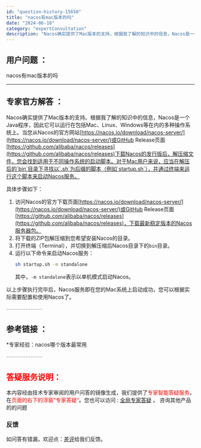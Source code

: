 ```yaml
---
id: "question-history-15650"
title: "nacos有mac版本的吗"
date: "2024-06-18"
category: "expertConsultation"
description: "Nacos确实提供了Mac版本的支持。根据我了解的知识中的信息，Nacos是一个Java程序，因此它可以运行在包括Mac、Linux、Windows等在内的多种操作系统上。当您从Nacos的官方网站[https://nacos.io/download/nacos-server/](https://n"
---
```


## 用户问题 ： 
 nacos有mac版本的吗  

---------------
## 专家官方解答 ：

Nacos确实提供了Mac版本的支持。根据我了解的知识中的信息，Nacos是一个Java程序，因此它可以运行在包括Mac、Linux、Windows等在内的多种操作系统上。当您从Nacos的官方网站[https://nacos.io/download/nacos-server/](https://nacos.io/download/nacos-server/)或GitHub Release页面[https://github.com/alibaba/nacos/releases](https://github.com/alibaba/nacos/releases)下载Nacos的发行版后，解压缩文件，您会找到适用于不同操作系统的启动脚本。对于Mac用户来说，应当在解压后的`bin`目录下寻找以`.sh`为后缀的脚本（例如`startup.sh`），并通过终端来运行这个脚本来启动Nacos服务。

具体步骤如下：

1. 访问Nacos的官方下载页面[https://nacos.io/download/nacos-server/](https://nacos.io/download/nacos-server/)或GitHub Release页面[https://github.com/alibaba/nacos/releases](https://github.com/alibaba/nacos/releases)，下载最新稳定版本的Nacos服务器包。
2. 将下载的ZIP包解压缩到您希望安装Nacos的目录。
3. 打开终端（Terminal），并切换到解压缩后Nacos目录下的`bin`目录。
4. 运行以下命令来启动Nacos服务：
   ```bash
   sh startup.sh -m standalone
   ```
   其中，`-m standalone`表示以单机模式启动Nacos。

以上步骤执行完毕后，Nacos服务即在您的Mac系统上启动成功，您可以根据实际需要配置和使用Nacos了。


<font color="#949494">---------------</font> 


## 参考链接 ：

*专家经验：nacos哪个版本最常用 


 <font color="#949494">---------------</font> 
 


## <font color="#FF0000">答疑服务说明：</font> 

本内容经由技术专家审阅的用户问答的镜像生成，我们提供了<font color="#FF0000">专家智能答疑服务</font>，在<font color="#FF0000">页面的右下的浮窗”专家答疑“</font>。您也可以访问 : [全局专家答疑](https://answer.opensource.alibaba.com/docs/intro) 。 咨询其他产品的的问题

### 反馈
如问答有错漏，欢迎点：[差评](https://ai.nacos.io/user/feedbackByEnhancerGradePOJOID?enhancerGradePOJOId=15702)给我们反馈。
